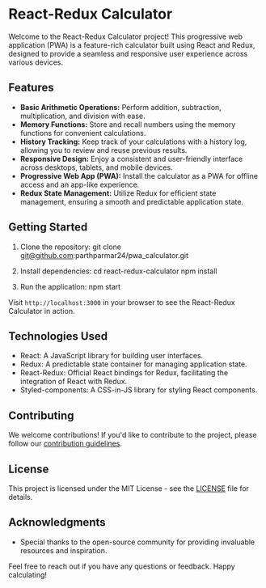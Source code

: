 # React-Redux Calculator

Welcome to the React-Redux Calculator project! This progressive web application (PWA) is a feature-rich calculator built using React and Redux, designed to provide a seamless and responsive user experience across various devices.

## Features

- **Basic Arithmetic Operations:** Perform addition, subtraction, multiplication, and division with ease.
- **Memory Functions:** Store and recall numbers using the memory functions for convenient calculations.
- **History Tracking:** Keep track of your calculations with a history log, allowing you to review and reuse previous results.
- **Responsive Design:** Enjoy a consistent and user-friendly interface across desktops, tablets, and mobile devices.
- **Progressive Web App (PWA):** Install the calculator as a PWA for offline access and an app-like experience.
- **Redux State Management:** Utilize Redux for efficient state management, ensuring a smooth and predictable application state.

## Getting Started

1. Clone the repository:
   git clone git@github.com:parthparmar24/pwa_calculator.git

2. Install dependencies:
   cd react-redux-calculator
   npm install

3. Run the application:
   npm start

Visit `http://localhost:3000` in your browser to see the React-Redux Calculator in action.

## Technologies Used

- React: A JavaScript library for building user interfaces.
- Redux: A predictable state container for managing application state.
- React-Redux: Official React bindings for Redux, facilitating the integration of React with Redux.
- Styled-components: A CSS-in-JS library for styling React components.

## Contributing

We welcome contributions! If you'd like to contribute to the project, please follow our [contribution guidelines](CONTRIBUTING.md).

## License

This project is licensed under the MIT License - see the [LICENSE](LICENSE) file for details.

## Acknowledgments

- Special thanks to the open-source community for providing invaluable resources and inspiration.

Feel free to reach out if you have any questions or feedback. Happy calculating!
